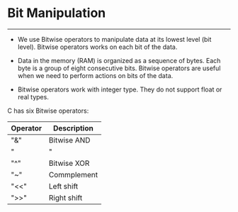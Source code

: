 # Bit Manipulation #

---

- We use Bitwise operators to manipulate data at its lowest level (bit level). Bitwise operators works on each bit of the data.

- Data in the memory (RAM) is organized as a sequence of bytes. Each byte is a group of eight consecutive bits. Bitwise operators are useful when we need to perform actions on bits of the data.

- Bitwise operators work with integer type. They do not support float or real types.

C has six Bitwise operators:

|   Operator    | Description   |
| ------------- | ------------- |
|      "&"      | Bitwise AND   |
|      "|"      | Bitwise OR    |
|      "^"      | Bitwise XOR   |
|      "~"      | Commplement   |
|      "<<"     | Left shift    |
|      ">>"     | Right shift   |
